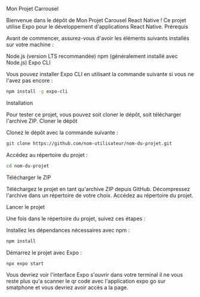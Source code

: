 Mon Projet Carrousel

Bienvenue dans le dépôt de Mon Projet Carousel React Native ! Ce projet utilise Expo pour le développement d'applications React Native.
Prérequis

Avant de commencer, assurez-vous d'avoir les éléments suivants installés sur votre machine :

  Node.js (version LTS recommandée)
  npm (généralement installé avec Node.js)
  Expo CLI

Vous pouvez installer Expo CLI en utilisant la commande suivante si vous ne l'avez pas encore :

```bash
npm install -g expo-cli
```

Installation

Pour tester ce projet, vous pouvez soit cloner le dépôt, soit télécharger l'archive ZIP.
Cloner le dépôt

  Clonez le dépôt avec la commande suivante :

```bash
git clone https://github.com/nom-utilisateur/nom-du-projet.git
```

  Accédez au répertoire du projet :

```bash
cd nom-du-projet
```

Télécharger le ZIP

  Téléchargez le projet en tant qu'archive ZIP depuis GitHub.
  Décompressez l'archive dans un répertoire de votre choix.
  Accédez au répertoire du projet.

Lancer le projet

Une fois dans le répertoire du projet, suivez ces étapes :

  Installez les dépendances nécessaires avec npm :

```bash
npm install
```

  Démarrez le projet avec Expo :

```bash
npx expo start
```

Vous devriez voir l'interface Expo s'ouvrir dans votre terminal il ne vous reste plus qu'a scanner le qr code avec l'application expo go sur smatphone et vous devriez avoir accès a la page.
